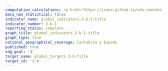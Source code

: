 ```yaml
---
computation_calculations: <a href='https://icane.github.io/ods-cantabria/assets/pdf/3.b.1.1.pdf' target='_blank'>Cobertura de vacunación de recuerdo contra difteria, tétanos y tosferina en la población infantil</a><br><a href='https://icane.github.io/ods-cantabria/assets/pdf/3.b.1.3.pdf' target='_blank'>Cobertura de vacunación de recuerdo contra neumococo en la población infantil</a><br><a href='https://icane.github.io/ods-cantabria/assets/pdf/3.b.1.4.pdf' target='_blank'>Cobertura de vacunación de segunda dosis contra sarampión, rubeola y parotiditis en la población infantil</a><br><a href='https://icane.github.io/ods-cantabria/assets/pdf/3.b.1.5.pdf' target='_blank'>Cobertura de vacunación de segunda dosis contra papiloma humano en las adolescentes</a>
data_non_statistical: false
indicator_name: global_indicators.3-b-1-title
indicator_number: 3.b.1
reporting_status: complete
graph_title: global_indicators.3-b-1-title
graph_type: line
national_geographical_coverage: Cantabria y España
published: true
sdg_goal: '3'
target_name: global_targets.3-b-title
target_id: '3.b'
---
```

